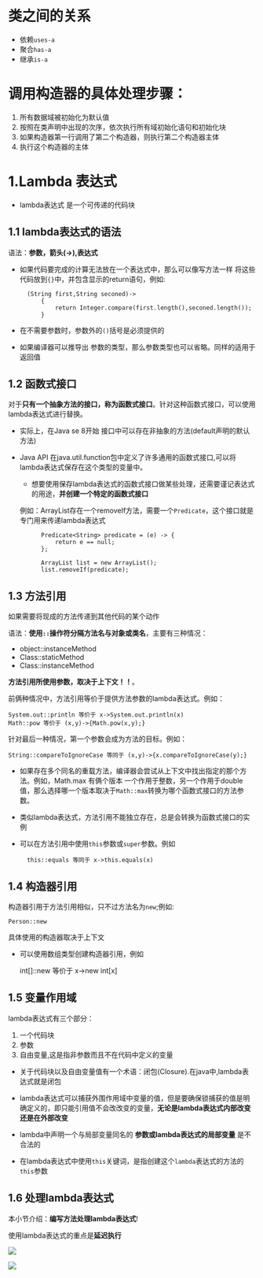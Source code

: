 # 类之间的关系

- 依赖`uses-a`
- 聚合`has-a`
- 继承`is-a`



# 调用构造器的具体处理步骤：

1. 所有数据域被初始化为默认值
2. 按照在类声明中出现的次序，依次执行所有域初始化语句和初始化块
3. 如果构造器第一行调用了第二个构造器，则执行第二个构造器主体
4. 执行这个构造器的主体


# 1.Lambda 表达式

- lambda表达式 是一个可传递的代码块

## 1.1 lambda表达式的语法
语法：**参数，箭头(->),表达式**

- 如果代码要完成的计算无法放在一个表达式中，那么可以像写方法一样 将这些代码放到`{}`中，并包含显示的return语句，例如:

		(String first,String seconed)->
			{
				return Integer.compare(first.length(),seconed.length());
			}

- 在不需要参数时，参数外的`()`括号是必须提供的

- 如果编译器可以推导出 参数的类型，那么参数类型也可以省略。同样的适用于返回值

## 1.2 函数式接口

对于**只有一个抽象方法的接口，称为函数式接口**。针对这种函数式接口，可以使用lambda表达式进行替换。

- 实际上，在Java se 8开始 接口中可以存在非抽象的方法(default声明的默认方法)

- Java API 在java.util.function包中定义了许多通用的函数式接口,可以将lambda表达式保存在这个类型的变量中。

	- 想要使用保存lambda表达式的函数式接口做某些处理，还需要谨记表达式的用途，**并创建一个特定的函数式接口**

	例如：ArrayList存在一个removeIf方法，需要一个`Predicate`，这个接口就是专门用来传递lambda表达式

			Predicate<String> predicate = (e) -> {
				return e == null;
			};
	
			ArrayList list = new ArrayList();
			list.removeIf(predicate);

## 1.3 方法引用
如果需要将现成的方法传递到其他代码的某个动作

语法：**使用`::`操作符分隔方法名与对象或类名**，主要有三种情况：

- object::instanceMethod
- Class::staticMethod
- Class::instanceMethod

**方法引用所使用参数，取决于上下文！！**。

前俩种情况中，方法引用等价于提供方法参数的lambda表达式。例如：

	System.out::println 等价于 x->System.out.println(x)
	Math::pow 等价于 (x,y)->{Math.pow(x,y);}

针对最后一种情况，第一个参数会成为方法的目标。例如：

	String::compareToIgnoreCase 等同于 (x,y)->{x.compareToIgnoreCase(y);}

- 如果存在多个同名的重载方法，编译器会尝试从上下文中找出指定的那个方法。例如，Math.max 有俩个版本 一个作用于整数，另一个作用于double值，那么选择哪一个版本取决于`Math::max`转换为哪个函数式接口的方法参数。

- 类似lambda表达式，方法引用不能独立存在，总是会转换为函数式接口的实例

- 可以在方法引用中使用`this`参数或`super`参数。例如

		this::equals 等同于 x->this.equals(x)

## 1.4 构造器引用
构造器引用于方法引用相似，只不过方法名为`new`;例如:

	Person::new 

具体使用的构造器取决于上下文

- 可以使用数组类型创建构造器引用，例如

	int[]::new 等价于 x->new int[x]


## 1.5 变量作用域

lambda表达式有三个部分：

1. 一个代码块
2. 参数
3. 自由变量,这是指非参数而且不在代码中定义的变量

- 关于代码块以及自由变量值有一个术语：闭包(Closure).在java中,lambda表达式就是闭包

- lambda表达式可以捕获外围作用域中变量的值，但是要确保锁捕获的值是明确定义的，即只能引用值不会改改变的变量，**无论是lambda表达式内部改变还是在外部改变**

- lambda中声明一个与局部变量同名的 **参数或lambda表达式的局部变量** 是不合法的

- 在lambda表达式中使用`this`关键词，是指创建这个`lambda`表达式的方法的`this`参数


## 1.6 处理lambda表达式

本小节介绍：**编写方法处理lambda表达式**!

 使用lambda表达式的重点是**延迟执行**

![](http://ww1.sinaimg.cn/large/6ab93b35gy1fn9cuql6o3j20o30aegqi.jpg)

![](http://ww1.sinaimg.cn/large/6ab93b35gy1fn9d03nueuj20ot0aon15.jpg)






